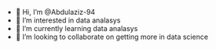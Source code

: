 - 👋 Hi, I’m @Abdulaziz-94
- 👀 I’m interested in data analasys
- 🌱 I’m currently learning data analasys
- 💞️ I’m looking to collaborate on getting more in data science


<!---
Abdulaziz-94/Abdulaziz-94 is a ✨ special ✨ repository because its `README.md` (this file) appears on your GitHub profile.
You can click the Preview link to take a look at your changes.
--->
